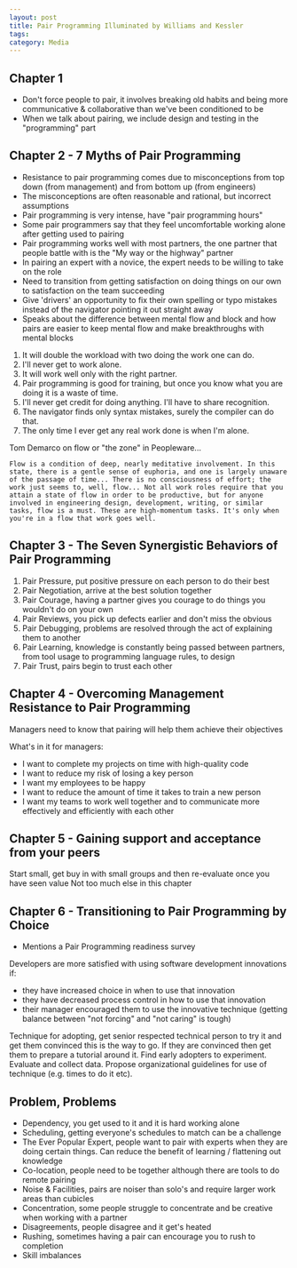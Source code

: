 ```yaml
---
layout: post
title: Pair Programming Illuminated by Williams and Kessler
tags: 
category: Media
---
```


## Chapter 1

* Don't force people to pair, it involves breaking old habits and being more communicative & collaborative than we've been conditioned to be
* When we talk about pairing, we include design and testing in the "programming" part  

## Chapter 2 - 7 Myths of Pair Programming

* Resistance to pair programming comes due to misconceptions from top down (from management) and from bottom up (from engineers)  
* The misconceptions are often reasonable and rational, but incorrect assumptions  
* Pair programming is very intense, have "pair programming hours"
* Some pair programmers say that they feel uncomfortable working alone after getting used to pairing  
* Pair programming works well with most partners, the one partner that people battle with is the "My way or the highway" partner  
* In pairing an expert with a novice, the expert needs to be willing to take on the role  
* Need to transition from getting satisfaction on doing things on our own to satisfaction on the team succeeding  
* Give 'drivers' an opportunity to fix their own spelling or typo mistakes instead of the navigator pointing it out straight away  
* Speaks about the difference between mental flow and block and how pairs are easier to keep mental flow and make breakthroughs with mental blocks  

1. It will double the workload with two doing the work one can do.  
2. I'll never get to work alone.  
3. It will work well only with the right partner.  
4. Pair programming is good for training, but once you know what you are doing it is a waste of time.  
5. I'll never get credit for doing anything. I'll have to share recognition.
6. The navigator finds only syntax mistakes, surely the compiler can do that.  
7. The only time I ever get any real work done is when I'm alone.  

Tom Demarco on flow or "the zone" in Peopleware...

~~~
Flow is a condition of deep, nearly meditative involvement. In this state, there is a gentle sense of euphoria, and one is largely unaware of the passage of time... There is no consciousness of effort; the work just seems to, well, flow... Not all work roles require that you attain a state of flow in order to be productive, but for anyone involved in engineering design, development, writing, or similar tasks, flow is a must. These are high-momentum tasks. It's only when you're in a flow that work goes well.
~~~

## Chapter 3 - The Seven Synergistic Behaviors of Pair Programming

1. Pair Pressure, put positive pressure on each person to do their best  
2. Pair Negotiation, arrive at the best solution together  
3. Pair Courage, having a partner gives you courage to do things you wouldn't do on your own  
4. Pair Reviews, you pick up defects earlier and don't miss the obvious  
5. Pair Debugging, problems are resolved through the act of explaining them to another  
6. Pair Learning, knowledge is constantly being passed between partners, from tool usage to programming language rules, to design  
7. Pair Trust,  pairs begin to trust each other  

## Chapter 4 - Overcoming Management Resistance to Pair Programming  

Managers need to know that pairing will help them achieve their objectives  

What's in it for managers:
* I want to complete my projects on time with high-quality code  
* I want to reduce my risk of losing a key person  
* I want my employees to be happy  
* I want to reduce the amount of time it takes to train a new person  
* I want my teams to work well together and to communicate more effectively and efficiently with each other  

## Chapter 5 - Gaining support and acceptance from your peers

Start small, get buy in with small groups and then re-evaluate once you have seen value
Not too much else in this chapter

## Chapter 6 - Transitioning to Pair Programming by Choice

* Mentions a Pair Programming readiness survey

Developers are more satisfied with using software development innovations if:  
* they have increased choice in when to use that innovation  
* they have decreased process control in how to use that innovation
* their manager encouraged them to use the innovative technique (getting balance between "not forcing" and "not caring" is tough)  

Technique for adopting, get senior respected technical person to try it and get them convinced this is the way to go. If they are convinced then get them to prepare a tutorial around it. Find early adopters to experiment. Evaluate and collect data. Propose organizational guidelines for use of technique (e.g. times to do it etc).  

## Problem, Problems  

* Dependency, you get used to it and it is hard working alone  
* Scheduling, getting everyone's schedules to match can be a challenge  
* The Ever Popular Expert, people want to pair with experts when they are doing certain things. Can reduce the benefit of learning / flattening out knowledge  
* Co-location, people need to be together although there are tools to do remote pairing  
* Noise & Facilities, pairs are noiser than solo's and require larger work areas than cubicles  
* Concentration, some people struggle to concentrate and be creative when working with a partner
* Disagreements, people disagree and it get's heated  
* Rushing, sometimes having a pair can encourage you to rush to completion
* Skill imbalances  
